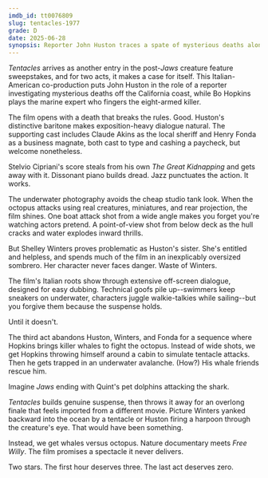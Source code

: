 ```yaml
---
imdb_id: tt0076809
slug: tentacles-1977
grade: D
date: 2025-06-28
synopsis: Reporter John Huston traces a spate of mysterious deaths along the coast of a small California town to a giant octopus.
---
```


_Tentacles_ arrives as another entry in the post-<span data-imdb-id="tt0073195">_Jaws_</span> creature feature sweepstakes, and for two acts, it makes a case for itself. This Italian-American co-production puts John Huston in the role of a reporter investigating mysterious deaths off the California coast, while Bo Hopkins plays the marine expert who fingers the eight-armed killer.

The film opens with a death that breaks the rules. Good. Huston's distinctive baritone makes exposition-heavy dialogue natural. The supporting cast includes Claude Akins as the local sheriff and Henry Fonda as a business magnate, both cast to type and cashing a paycheck, but welcome nonetheless.

Stelvio Cipriani's score steals from his own <span data-imdb-id="tt0194268">_The Great Kidnapping_</span> and gets away with it. Dissonant piano builds dread. Jazz punctuates the action. It works.

The underwater photography avoids the cheap studio tank look. When the octopus attacks using real creatures, miniatures, and rear projection, the film shines. One boat attack shot from a wide angle makes you forget you're watching actors pretend. A point-of-view shot from below deck as the hull cracks and water explodes inward thrills.

But Shelley Winters proves problematic as Huston's sister. She's entitled and helpless, and spends much of the film in an inexplicably oversized sombrero. Her character never faces danger. Waste of Winters. 

The film's Italian roots show through extensive off-screen dialogue, designed for easy dubbing. Technical goofs pile up--swimmers keep sneakers on underwater, characters juggle walkie-talkies while sailing--but you forgive them because the suspense holds.

Until it doesn't.

The third act abandons Huston, Winters, and Fonda for a sequence where Hopkins brings killer whales to fight the octopus. Instead of wide shots, we get Hopkins throwing himself around a cabin to simulate tentacle attacks. Then he gets trapped in an underwater avalanche. (How?) His whale friends rescue him.

Imagine _Jaws_ ending with Quint's pet dolphins attacking the shark.

_Tentacles_ builds genuine suspense, then throws it away for an overlong finale that feels imported from a different movie. Picture Winters yanked backward into the ocean by a tentacle or Huston firing a harpoon through the creature's eye. That would have been something.

Instead, we get whales versus octopus. Nature documentary meets <span data-imdb-id="tt0106965">_Free Willy_</span>. The film promises a spectacle it never delivers.

Two stars. The first hour deserves three. The last act deserves zero.